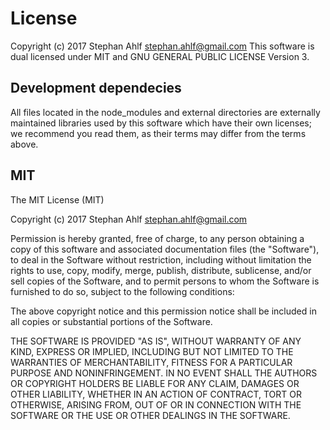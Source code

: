 # License

Copyright (c) 2017 Stephan Ahlf <stephan.ahlf@gmail.com>
This software is dual licensed under MIT and GNU GENERAL PUBLIC LICENSE Version 3.

## Development dependecies
All files located in the node_modules and external directories are
externally maintained libraries used by this software which have their
own licenses; we recommend you read them, as their terms may differ from
the terms above.

## MIT

The MIT License (MIT)

Copyright (c) 2017 Stephan Ahlf <stephan.ahlf@gmail.com>

Permission is hereby granted, free of charge, to any person obtaining a copy
of this software and associated documentation files (the "Software"), to deal
in the Software without restriction, including without limitation the rights
to use, copy, modify, merge, publish, distribute, sublicense, and/or sell
copies of the Software, and to permit persons to whom the Software is
furnished to do so, subject to the following conditions:

The above copyright notice and this permission notice shall be included in all
copies or substantial portions of the Software.

THE SOFTWARE IS PROVIDED "AS IS", WITHOUT WARRANTY OF ANY KIND, EXPRESS OR
IMPLIED, INCLUDING BUT NOT LIMITED TO THE WARRANTIES OF MERCHANTABILITY,
FITNESS FOR A PARTICULAR PURPOSE AND NONINFRINGEMENT. IN NO EVENT SHALL THE
AUTHORS OR COPYRIGHT HOLDERS BE LIABLE FOR ANY CLAIM, DAMAGES OR OTHER
LIABILITY, WHETHER IN AN ACTION OF CONTRACT, TORT OR OTHERWISE, ARISING FROM,
OUT OF OR IN CONNECTION WITH THE SOFTWARE OR THE USE OR OTHER DEALINGS IN THE
SOFTWARE.